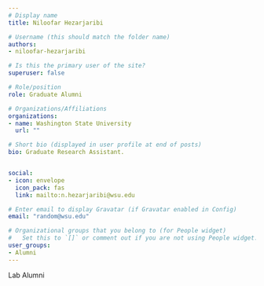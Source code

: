 ```yaml
---
# Display name
title: Niloofar Hezarjaribi

# Username (this should match the folder name)
authors:
- niloofar-hezarjaribi

# Is this the primary user of the site?
superuser: false

# Role/position
role: Graduate Alumni

# Organizations/Affiliations
organizations:
- name: Washington State University
  url: ""

# Short bio (displayed in user profile at end of posts)
bio: Graduate Research Assistant.


social:
- icon: envelope
  icon_pack: fas
  link: mailto:n.hezarjaribi@wsu.edu

# Enter email to display Gravatar (if Gravatar enabled in Config)
email: "random@wsu.edu"

# Organizational groups that you belong to (for People widget)
#   Set this to `[]` or comment out if you are not using People widget.
user_groups:
- Alumni
---
```

Lab Alumni
